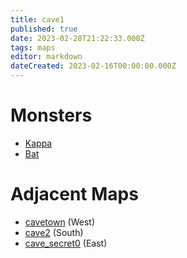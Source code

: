 ```yaml
---
title: cave1
published: true
date: 2023-02-28T21:22:33.000Z
tags: maps
editor: markdown
dateCreated: 2023-02-16T00:00:00.000Z
---
```



# Monsters
 * [Kappa](/monsters/kappa)
 * [Bat](/monsters/bat)

# Adjacent Maps
 * [cavetown](/maps/cavetown) (West)
 * [cave2](/maps/cave2) (South)
 * [cave_secret0](/maps/cave_secret0) (East)
